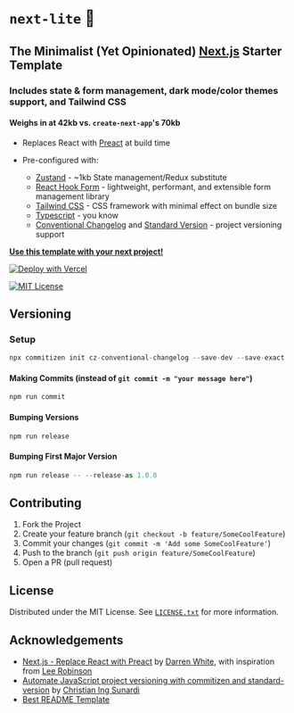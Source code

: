 # `next-lite` 🥬

## The Minimalist (Yet Opinionated) [Next.js](http://nextjs.org/) Starter Template

### Includes state & form management, dark mode/color themes support, and Tailwind CSS

#### Weighs in at 42kb vs. `create-next-app`'s 70kb

- Replaces React with [Preact](https://preactjs.com/) at build time
- Pre-configured with:

  - [Zustand](https://zustand.surge.sh/) - ~1kb State management/Redux substitute
  - [React Hook Form](https://react-hook-form.com/) - lightweight, performant, and extensible form management library
  - [Tailwind CSS](https://tailwindcss.com) - CSS framework with minimal effect on bundle size
  - [Typescript](https://www.typescriptlang.org/) - you know
  - [Conventional Changelog](https://github.com/commitizen/cz-conventional-changelog) and [Standard Version](https://github.com/conventional-changelog/standard-version) - project versioning support

**[Use this template with your next project!](https://github.com/dayvista/next-light/generate)**

[![Deploy with Vercel](https://vercel.com/button)](https://vercel.com/new/git/external?repository-url=https%3A%2F%2Fgithub.com%2Fdayvista%2Fnext-light)

[![MIT License](https://img.shields.io/github/license/othneildrew/best-readme-template.svg?style=for-the-badge)](https://github.com/dayvista/next-light/blob/master/LICENSE.txt)

## Versioning

### Setup

```js
npx commitizen init cz-conventional-changelog --save-dev --save-exact
```

#### Making Commits (instead of `git commit -m "your message here"`)

```js
npm run commit
```

#### Bumping Versions

```js
npm run release
```

#### Bumping First Major Version

```js
npm run release -- --release-as 1.0.0
```

## Contributing

1. Fork the Project
2. Create your feature branch (`git checkout -b feature/SomeCoolFeature`)
3. Commit your changes (`git commit -m 'Add some SomeCoolFeature'`)
4. Push to the branch (`git push origin feature/SomeCoolFeature`)
5. Open a PR (pull request)

## License

Distributed under the MIT License. See [`LICENSE.txt`](https://github.com/dayvista/next.js-template/blob/master/LICENSE.txt) for more information.

## Acknowledgements

- [Next.js - Replace React with Preact](https://darrenwhite.dev/blog/nextjs-replace-react-with-preact) by [Darren White](https://darrenwhite.dev/), with inspiration from [Lee Robinson](https://leerob.io/)
- [Automate JavaScript project versioning with commitizen and standard-version](https://medium.com/tunaiku-tech/automate-javascript-project-versioning-with-commitizen-and-standard-version-6a967afae7) by [Christian Ing Sunardi](https://medium.com/@christianingsunardi)
- [Best README Template](https://github.com/othneildrew/Best-README-Template)
